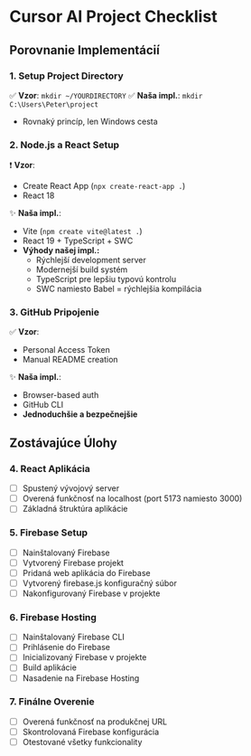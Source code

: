 # Cursor AI Project Checklist

## Porovnanie Implementácií

### 1. Setup Project Directory
✅ **Vzor**: `mkdir ~/YOURDIRECTORY`
✅ **Naša impl.**: `mkdir C:\Users\Peter\project`
- Rovnaký princíp, len Windows cesta

### 2. Node.js a React Setup
❗ **Vzor**: 
- Create React App (`npx create-react-app .`)
- React 18

✨ **Naša impl.**: 
- Vite (`npm create vite@latest .`)
- React 19 + TypeScript + SWC
- **Výhody našej impl.:**
  - Rýchlejší development server
  - Modernejší build systém
  - TypeScript pre lepšiu typovú kontrolu
  - SWC namiesto Babel = rýchlejšia kompilácia

### 3. GitHub Pripojenie
✅ **Vzor**: 
- Personal Access Token
- Manual README creation

✨ **Naša impl.**: 
- Browser-based auth
- GitHub CLI
- **Jednoduchšie a bezpečnejšie**

## Zostávajúce Úlohy

### 4. React Aplikácia
- [ ] Spustený vývojový server
- [ ] Overená funkčnosť na localhost (port 5173 namiesto 3000)
- [ ] Základná štruktúra aplikácie

### 5. Firebase Setup
- [ ] Nainštalovaný Firebase
- [ ] Vytvorený Firebase projekt
- [ ] Pridaná web aplikácia do Firebase
- [ ] Vytvorený firebase.js konfiguračný súbor
- [ ] Nakonfigurovaný Firebase v projekte

### 6. Firebase Hosting
- [ ] Nainštalovaný Firebase CLI
- [ ] Prihlásenie do Firebase
- [ ] Inicializovaný Firebase v projekte
- [ ] Build aplikácie
- [ ] Nasadenie na Firebase Hosting

### 7. Finálne Overenie
- [ ] Overená funkčnosť na produkčnej URL
- [ ] Skontrolovaná Firebase konfigurácia
- [ ] Otestované všetky funkcionality 